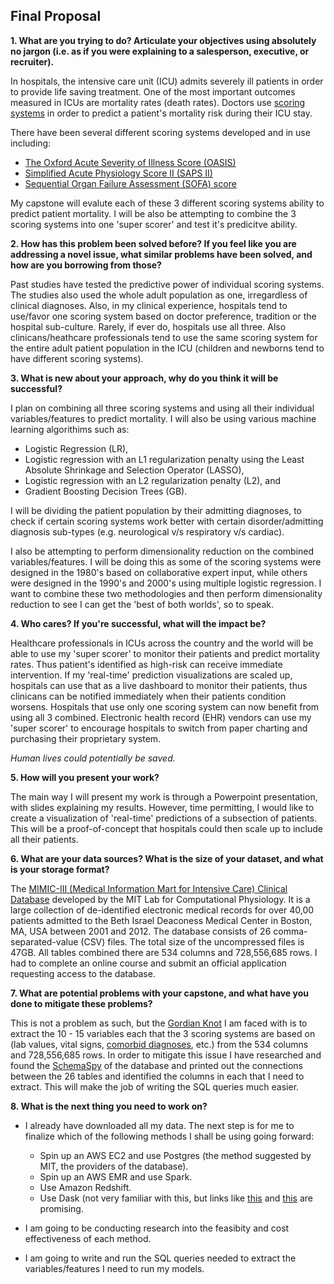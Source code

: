 ## Final Proposal

**1. What are you trying to do?  Articulate your objectives using absolutely no jargon (i.e. as if
you were explaining to a salesperson, executive, or recruiter).**

In hospitals, the intensive care unit (ICU) admits severely ill patients in order to provide life saving treatment. One of the most important outcomes measured in ICUs are mortality rates (death rates). Doctors use [scoring systems](https://en.wikipedia.org/wiki/Medical_Scoring_Systems) in order to predict a patient's mortality risk during their ICU stay. 

There have been several different scoring systems developed and in use including: 
  * [The Oxford Acute Severity of Illness Score (OASIS)](https://www.ncbi.nlm.nih.gov/pubmed/23660729)
  * [Simplified Acute Physiology Score II (SAPS II)](https://en.wikipedia.org/wiki/SAPS_II)
  * [Sequential Organ Failure Assessment (SOFA) score](https://en.wikipedia.org/wiki/SOFA_score) 

My capstone will evalute each of these 3 different scoring systems ability to predict patient mortality. I will be also be attempting to combine the 3 scoring systems into one 'super scorer' and test it's predicitve ability. 


**2. How has this problem been solved before? If you feel like you are addressing a novel
issue, what similar problems have been solved, and how are you borrowing from those?**

Past studies have tested the predictive power of individual scoring systems. The studies also used the whole adult population as one, irregardless of clinical diagnoses. Also, in my clinical experience, hospitals tend to use/favor one scoring system based on doctor preference, tradition or the hospital sub-culture. Rarely, if ever do, hospitals use all three. Also clinicans/heathcare professionals tend to use the same scoring system for the entire adult patient population in the ICU (children and newborns tend to have different scoring systems). 

**3. What is new about your approach, why do you think it will be successful?**

I plan on combining all three scoring systems and using all their individual variables/features to predict mortality. I will also be using various machine learning algorithims such as: 
  * Logistic Regression (LR),
  * Logistic regression with an L1 regularization penalty using the Least Absolute Shrinkage and Selection Operator
(LASSO), 
  * Logistic regression with an L2 regularization penalty (L2), and
  * Gradient Boosting Decision Trees (GB).
 
 I will be dividing the patient population by their admitting diagnoses, to check if certain scoring systems work better with certain disorder/admitting diagnosis sub-types (e.g. neurological v/s respiratory v/s cardiac). 
 
 I also be attempting to perform dimensionality reduction on the combined variables/features. I will be doing this as some of the scoring systems were designed in the 1980's based on collaborative expert input, while others were designed in the 1990's and 2000's using multiple logistic regression. I want to combine these two methodologies and then perform dimensionality reduction to see I can get the 'best of both worlds', so to speak. 


**4. Who cares?  If you're successful, what will the impact be?**

Healthcare professionals in ICUs across the country and the world will be able to use my 'super scorer' to monitor their patients and predict mortality rates. Thus patient's identified as high-risk can receive immediate intervention. If my 'real-time' prediction visualizations are scaled up, hospitals can use that as a live dashboard to monitor their patients, thus clinicans can be notified immediately when their patients condition worsens. Hospitals that use only one scoring system can now benefit from using all 3 combined. Electronic health record (EHR) vendors can use my 'super scorer' to encourage hospitals to switch from paper charting and purchasing their proprietary system. 

*Human lives could potentially be saved.*  


**5. How will you present your work?** 
  
The main way I will present my work is through a Powerpoint presentation, with slides explaining my results. However, time permitting, I would like to create a visualization of 'real-time' predictions of a subsection of patients. This will be a proof-of-concept that hospitals could then scale up to include all their patients. 

**6. What are your data sources? What is the size of your dataset, and what is your storage format?**

The [MIMIC-III (Medical Information Mart for Intensive Care) Clinical Database](https://mimic.physionet.org/) developed by the MIT Lab for Computational Physiology. It is a large collection of de-identified electronic medical records for over 40,00 patients admitted to the Beth Israel Deaconess Medical Center in Boston, MA, USA between 2001 and 2012. The database consists of 26 comma-separated-value (CSV) files. The total size of the uncompressed files is 47GB. All tables combined there are 534 columns and 728,556,685 rows. I had to complete an online course and submit an official application requesting access to the database. 


**7. What are potential problems with your capstone, and what have you done to mitigate these problems?**

This is not a problem as such, but the [Gordian Knot](https://en.wikipedia.org/wiki/Gordian_Knot) I am faced with is to extract the 10 - 15 variables each that the 3 scoring systems are based on (lab values, vital signs, [comorbid diagnoses](https://en.wikipedia.org/wiki/Comorbidity), etc.) from the 534 columns and 728,556,685 rows. In order to mitigate this issue I have researched and found the [SchemaSpy](http://schemaspy.org/) of the database and printed out the connections between the 26 tables and identified the columns in each that I need to extract. This will make the job of writing the SQL queries much easier. 


**8. What is the next thing you need to work on?**
  
  * I already have downloaded all my data. The next step is for me to finalize which of the following methods I shall be using going forward: 
    * Spin up an AWS EC2 and use Postgres (the method suggested by MIT, the providers of the database). 
    * Spin up an AWS EMR and use Spark. 
    * Use Amazon Redshift. 
    * Use Dask (not very familiar with this, but links like [this](http://docs.dask.org/en/latest/spark.html) and [this](https://matthewrocklin.com/blog//work/2018/08/28/dataframe-performance-high-level) are promising. 
  
  * I am going to be conducting research into the feasibity and cost effectiveness of each method. 
  * I am going to write and run the SQL queries needed to extract the variables/features I need to run my models. 
